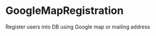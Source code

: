 GoogleMapRegistration
=====================

Register users into DB using Google map or mailing address
